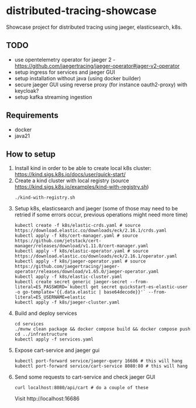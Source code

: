 # distributed-tracing-showcase
Showcase project for distributed tracing using jaeger, elasticsearch, k8s.

## TODO
- use opentelemetry operator for jaeger 2 - https://github.com/jaegertracing/jaeger-operator#jager-v2-operator
- setup ingress for services and jaeger GUI
- setup installation without java (using docker builder)
- secure jaeger GUI using reverse proxy (for instance oauth2-proxy) with keycloak?
- setup kafka streaming ingestion

## Requirements
- docker
- java21

## How to setup
1. Install kind in order to be able to create local k8s cluster: https://kind.sigs.k8s.io/docs/user/quick-start/
2. Create a kind cluster with local registry (source https://kind.sigs.k8s.io/examples/kind-with-registry.sh)
   ```
   ./kind-with-registry.sh
   ```
3. Setup k8s, elasticsearch and jaeger (some of those may need to be retried if some errors occur, previous operations might need more time)
   ```
   kubectl create -f k8s/elastic-crds.yaml # source https://download.elastic.co/downloads/eck/2.16.1/crds.yaml
   kubectl apply -f k8s/cert-manager.yaml # source https://github.com/jetstack/cert-manager/releases/download/v1.11.0/cert-manager.yaml
   kubectl apply -f k8s/elastic-operator.yaml # source https://download.elastic.co/downloads/eck/2.16.1/operator.yaml
   kubectl apply -f k8s/jaeger-operator.yaml # source https://github.com/jaegertracing/jaeger-operator/releases/download/v1.65.0/jaeger-operator.yaml
   kubectl apply -f k8s/elastic-cluster.yaml
   kubectl create secret generic jaeger-secret --from-literal=ES_PASSWORD=`kubectl get secret quickstart-es-elastic-user -o go-template='{{.data.elastic | base64decode}}'` --from-literal=ES_USERNAME=elastic
   kubectl apply -f k8s/jaeger-cluster.yaml
   ```
4. Build and deploy services
   ```
   cd services
   ./mvnw clean package && docker compose build && docker compose push
   cd ../infrastructure
   kubectl apply -f services.yaml
   ```
5. Expose cart-service and jaeger gui
   ```
   kubectl port-forward service/jaeger-query 16686 # this will hang
   kubectl port-forward service/cart-service 8080:80 # this will hang
   ```
6. Send some requests to cart-service and check jaeger GUI
   ```
   curl localhost:8080/api/cart # do a couple of these
   ```
   Visit http://localhost:16686
